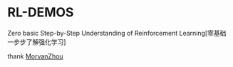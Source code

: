 # RL-DEMOS
Zero basic Step-by-Step Understanding of Reinforcement Learning[零基础一步步了解强化学习]

thank [MorvanZhou](https://github.com/MorvanZhou/Reinforcement-learning-with-tensorflow)